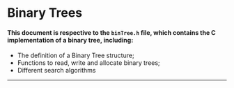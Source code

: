 # Binary Trees
#### This document is respective to the `binTree.h` file, which contains the C implementation of a binary tree, including:

- The definition of a Binary Tree structure;
- Functions to read, write and allocate binary trees;
- Different search algorithms

---